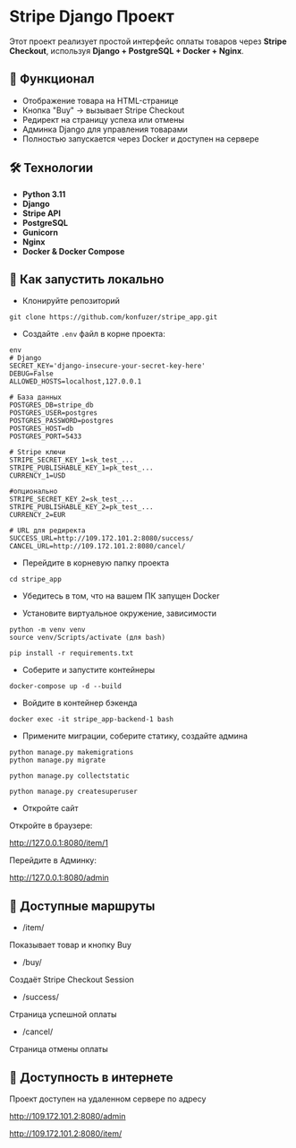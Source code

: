 # Stripe Django Проект

Этот проект реализует простой интерфейс оплаты товаров через **Stripe Checkout**, используя **Django + PostgreSQL + Docker + Nginx**.

## 🧩 Функционал

- Отображение товара на HTML-странице
- Кнопка "Buy" → вызывает Stripe Checkout
- Редирект на страницу успеха или отмены
- Админка Django для управления товарами
- Полностью запускается через Docker и доступен на сервере

## 🛠️ Технологии

- **Python 3.11**
- **Django**
- **Stripe API**
- **PostgreSQL**
- **Gunicorn**
- **Nginx**
- **Docker & Docker Compose**

## 🚀 Как запустить локально

- Клонируйте репозиторий
```
git clone https://github.com/konfuzer/stripe_app.git
```

- Создайте `.env` файл в корне проекта:

```
env
# Django
SECRET_KEY='django-insecure-your-secret-key-here'
DEBUG=False
ALLOWED_HOSTS=localhost,127.0.0.1

# База данных
POSTGRES_DB=stripe_db
POSTGRES_USER=postgres
POSTGRES_PASSWORD=postgres
POSTGRES_HOST=db
POSTGRES_PORT=5433

# Stripe ключи
STRIPE_SECRET_KEY_1=sk_test_...
STRIPE_PUBLISHABLE_KEY_1=pk_test_...
CURRENCY_1=USD

#опционально
STRIPE_SECRET_KEY_2=sk_test_...
STRIPE_PUBLISHABLE_KEY_2=pk_test_...
CURRENCY_2=EUR

# URL для редиректа
SUCCESS_URL=http://109.172.101.2:8080/success/
CANCEL_URL=http://109.172.101.2:8080/cancel/
```

- Перейдите в корневую папку проекта

```
cd stripe_app
```

- Убедитесь в том, что на вашем ПК запущен Docker

- Установите виртуальное окружение, зависимости

```
python -m venv venv
source venv/Scripts/activate (для bash)

pip install -r requirements.txt
```

- Соберите и запустите контейнеры

```
docker-compose up -d --build
```

- Войдите в контейнер бэкенда

```
docker exec -it stripe_app-backend-1 bash
```

- Примените миграции, соберите статику, создайте админа

```
python manage.py makemigrations
python manage.py migrate

python manage.py collectstatic

python manage.py createsuperuser
```

- Откройте сайт

Откройте в браузере:

http://127.0.0.1:8080/item/1

Перейдите в Админку:

http://127.0.0.1:8080/admin

## 🧪 Доступные маршруты

- /item/<id>

Показывает товар и кнопку Buy

- /buy/<id>

Создаёт Stripe Checkout Session

- /success/

Страница успешной оплаты

- /cancel/

Страница отмены оплаты

## 🛜 Доступность в интернете

Проект доступен на удаленном сервере по адресу 

http://109.172.101.2:8080/admin

http://109.172.101.2:8080/item/<id>